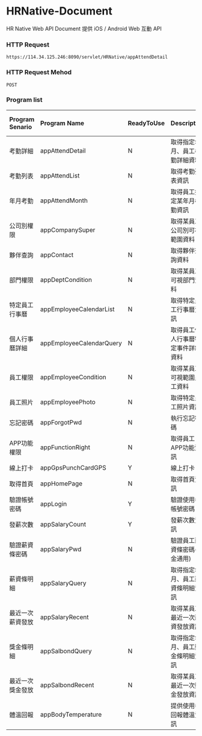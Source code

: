 # HRNative-Document
HR Native Web API Document
提供 iOS / Android Web 互動 API

### HTTP Request
```
https://114.34.125.246:8090/servlet/HRNative/appAttendDetail
```

### HTTP Request Mehod
```
POST
```

### Program list
| Program Senario | Program Name | ReadyToUse | Description | Author | Last Modify Date |
|:----------|:----------|:----------|:----------|:----------|:----------|
| 考勤詳細 | appAttendDetail | N | 取得指定年月、員工考勤詳細資料 |  |  |
| 考勤列表 | appAttendList | N | 取得考勤列表資訊 |  |  |
| 年月考勤 | appAttendMonth | N | 取得員工指定某年月考勤資訊 |  |  |
| 公司別權限 | appCompanySuper | N | 取得某員工公司別可視範圍資料 |  |  |
| 夥伴查詢 | appContact | N | 取得夥伴查詢資料 |  |  |
| 部門權限 | appDeptCondition | N | 取得某員工可視部門資料 |  |  |
| 特定員工行事曆 | appEmployeeCalendarList | N | 取得特定員工行事曆資訊 |  |  |
| 個人行事曆詳細 | appEmployeeCalendarQuery | N | 取得員工個人行事曆特定事件詳細資料 |  |  |
| 員工權限 | appEmployeeCondition | N | 取得某員工可視範圍員工資料 |  |  |
| 員工照片 | appEmployeePhoto | N | 取得特定員工照片資訊 |  |  |
| 忘記密碼 | appForgotPwd | N | 執行忘記密碼 |  |  |
| APP功能權限 | appFunctionRight | N | 取得員工APP功能資訊 |  |  |
| 線上打卡 | appGpsPunchCardGPS | Y | 線上打卡 | AndyHou | 20211202 | 
| 取得首頁 | appHomePage | N | 取得首頁資訊 |  |  |
| 驗證帳號密碼 | appLogin | Y | 驗證使用者帳號密碼 | AndyHou | 20211201 |
| 發薪次數 | appSalaryCount | Y | 發薪次數資訊 | Kevin | 20211202 |
| 驗證薪資條密碼 | appSalaryPwd | N | 驗證員工薪資條密碼(獎金通用) |  |  |
| 薪資條明細 | appSalaryQuery | N | 取得指定年月、員工薪資條明細資訊 |  |  |
| 最近一次薪資發放 | appSalaryRecent | N | 取得某員工最近一次薪資發放資訊 |  |  |
| 獎金條明細 | appSalbondQuery | N | 取得指定年月、員工獎金條明細資訊 |  |  |
| 最近一次獎金發放 | appSalbondRecent | N | 取得某員工最近一次獎金發放資訊 |  |  |
| 體溫回報 | appBodyTemperature | N | 提供使用者回報體溫資訊 |  |  |
